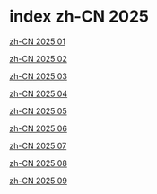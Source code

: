 # index zh-CN 2025

<a href="./01">zh-CN 2025 01</a>

<a href="./02">zh-CN 2025 02</a>

<a href="./03">zh-CN 2025 03</a>

<a href="./04">zh-CN 2025 04</a>

<a href="./05">zh-CN 2025 05</a>

<a href="./06">zh-CN 2025 06</a>

<a href="./07">zh-CN 2025 07</a>

<a href="./08">zh-CN 2025 08</a>

<a href="./09">zh-CN 2025 09</a>

